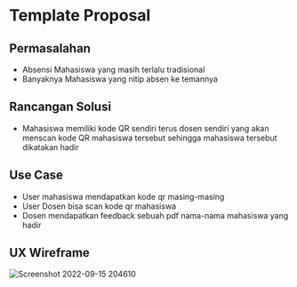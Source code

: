 # Template Proposal

## Permasalahan
- Absensi Mahasiswa yang masih terlalu tradisional 
- Banyaknya Mahasiswa yang nitip absen ke temannya 

## Rancangan Solusi
- Mahasiswa memiliki kode QR sendiri terus dosen sendiri yang akan menscan kode QR mahasiswa tersebut sehingga mahasiswa tersebut dikatakan hadir  

## Use Case
- User mahasiswa mendapatkan kode qr masing-masing
- User Dosen bisa scan kode qr mahasiswa
- Dosen mendapatkan feedback sebuah pdf nama-nama mahasiswa yang hadir

## UX Wireframe
![Screenshot 2022-09-15 204610](https://user-images.githubusercontent.com/101171623/190433577-f1fca778-d0fd-4671-938b-12419e596e0d.png)


